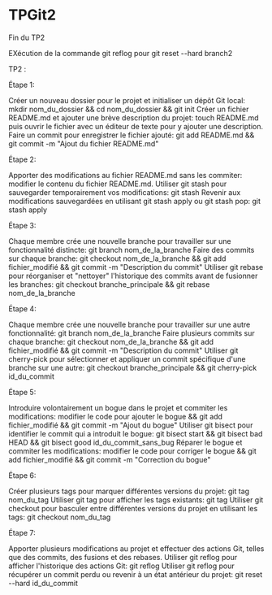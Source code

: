# TPGit2


Fin du TP2

EXécution de la commande git reflog pour git reset --hard branch2

TP2 :

Étape 1:

Créer un nouveau dossier pour le projet et initialiser un dépôt Git local: mkdir nom_du_dossier && cd nom_du_dossier && git init
Créer un fichier README.md et ajouter une brève description du projet: touch README.md puis ouvrir le fichier avec un éditeur de texte pour y ajouter une description.
Faire un commit pour enregistrer le fichier ajouté: git add README.md && git commit -m "Ajout du fichier README.md"

Étape 2:

Apporter des modifications au fichier README.md sans les commiter: modifier le contenu du fichier README.md.
Utiliser git stash pour sauvegarder temporairement vos modifications: git stash
Revenir aux modifications sauvegardées en utilisant git stash apply ou git stash pop: git stash apply

Étape 3:

Chaque membre crée une nouvelle branche pour travailler sur une fonctionnalité distincte: git branch nom_de_la_branche
Faire des commits sur chaque branche: git checkout nom_de_la_branche && git add fichier_modifié && git commit -m "Description du commit"
Utiliser git rebase pour réorganiser et "nettoyer" l'historique des commits avant de fusionner les branches: git checkout branche_principale && git rebase nom_de_la_branche

Étape 4:

Chaque membre crée une nouvelle branche pour travailler sur une autre fonctionnalité: git branch nom_de_la_branche
Faire plusieurs commits sur chaque branche: git checkout nom_de_la_branche && git add fichier_modifié && git commit -m "Description du commit"
Utiliser git cherry-pick pour sélectionner et appliquer un commit spécifique d'une branche sur une autre: git checkout branche_principale && git cherry-pick id_du_commit

Étape 5:

Introduire volontairement un bogue dans le projet et commiter les modifications: modifier le code pour ajouter le bogue && git add fichier_modifié && git commit -m "Ajout du bogue"
Utiliser git bisect pour identifier le commit qui a introduit le bogue: git bisect start && git bisect bad HEAD && git bisect good id_du_commit_sans_bug
Réparer le bogue et commiter les modifications: modifier le code pour corriger le bogue && git add fichier_modifié && git commit -m "Correction du bogue"

Étape 6:

Créer plusieurs tags pour marquer différentes versions du projet: git tag nom_du_tag
Utiliser git tag pour afficher les tags existants: git tag
Utiliser git checkout pour basculer entre différentes versions du projet en utilisant les tags: git checkout nom_du_tag

Étape 7:

Apporter plusieurs modifications au projet et effectuer des actions Git, telles que des commits, des fusions et des rebases.
Utiliser git reflog pour afficher l'historique des actions Git: git reflog
Utiliser git reflog pour récupérer un commit perdu ou revenir à un état antérieur du projet: git reset --hard id_du_commit


